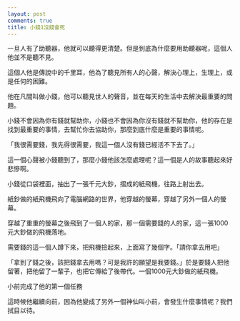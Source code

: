 ```yaml
---
layout: post
comments: true
title: 小錢1沒錢會死
---
```



一旦人有了助聽器，他就可以聽得更清楚。但是到底為什麼要用助聽器呢，這個人他並不是聽不見。

這個人他是傳說中的千里耳，他為了聽見所有人的心聲，解決心理上，生理上，或是任何的困難。

他在凡間叫做小錢，他可以聽見世人的聲音，並在每天的生活中去解決最重要的問題。

小錢不會因為你有錢就幫助你，小錢也不會因為你沒有錢就不幫助你，他的存在是找到最重要的事情，去幫忙你去協助你，那麼到底什麼是重要的事情呢。

「我很需要錢，我先得很需要，我這一個人沒有錢已經活不下去了。」

這一個心聲被小錢聽到了，那麼小錢他該怎麼處理呢？這一個是人的故事聽起來好悲慘啊。

小錢從口袋裡面，抽出了一張千元大鈔，摺成的紙飛機，往路上射出去。

紙鈔做的紙飛機飛向了電腦網路的世界，他穿越的螢幕，穿越了另外一個人的螢幕。

穿越了重重的螢幕之後飛到了一個人的家，那一個需要錢的人的家，這一張1000元大鈔做的飛機落地。

需要錢的這一個人蹲下來，把飛機撿起來，上面寫了幾個字。「請你拿去用吧」

「拿到了錢之後，該把錢拿去用嗎？可是我許的願望是我要錢。」於是要錢人把他留著，把他留了一輩子，也把它傳給了後帶代。一個1000元大鈔做的紙飛機。

小前完成了他的第一個任務

這時候他繼續向前，因為他變成了另外一個神仙叫小前，會發生什麼事情呢？我們拭目以待。


